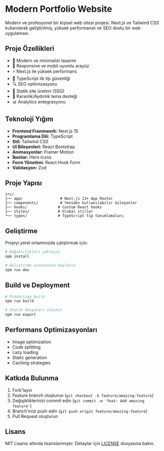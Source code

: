 # Modern Portfolio Website

Modern ve profesyonel bir kişisel web sitesi projesi. Next.js ve Tailwind CSS kullanılarak geliştirilmiş, yüksek performanslı ve SEO dostu bir web uygulaması.

## Proje Özellikleri

- 🎨 Modern ve minimalist tasarım
- 📱 Responsive ve mobil uyumlu arayüz
- ⚡ Next.js ile yüksek performans
- 🎯 TypeScript ile tip güvenliği
- 🔍 SEO optimizasyonu
- 🚀 Statik site üretimi (SSG)
- 🌙 Karanlık/Aydınlık tema desteği
- 📊 Analytics entegrasyonu

## Teknoloji Yığını

- **Frontend Framework:** Next.js 15
- **Programlama Dili:** TypeScript
- **Stil:** Tailwind CSS
- **UI Bileşenleri:** React Bootstrap
- **Animasyonlar:** Framer Motion
- **İkonlar:** Hero Icons
- **Form Yönetimi:** React Hook Form
- **Validasyon:** Zod

## Proje Yapısı

```
src/
├── app/                 # Next.js 13+ App Router
├── components/          # Yeniden kullanılabilir bileşenler
├── hooks/              # Custom React hooks
├── styles/             # Global stiller
└── types/              # TypeScript tip tanımlamaları
```

## Geliştirme

Projeyi yerel ortamınızda çalıştırmak için:

```bash
# Bağımlılıkları yükleyin
npm install

# Geliştirme sunucusunu başlatın
npm run dev
```

## Build ve Deployment

```bash
# Production build
npm run build

# Statik dosyaları oluştur
npm run export
```

## Performans Optimizasyonları

- Image optimization
- Code splitting
- Lazy loading
- Static generation
- Caching strategies

## Katkıda Bulunma

1. Fork'layın
2. Feature branch oluşturun (`git checkout -b feature/amazing-feature`)
3. Değişikliklerinizi commit edin (`git commit -m 'feat: Add amazing feature'`)
4. Branch'inizi push edin (`git push origin feature/amazing-feature`)
5. Pull Request oluşturun

## Lisans

MIT Lisansı altında lisanslanmıştır. Detaylar için [LICENSE](LICENSE) dosyasına bakın.
